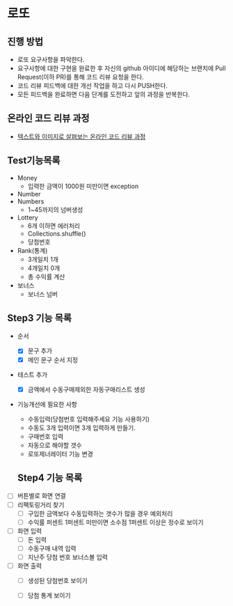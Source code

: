 # 로또
## 진행 방법
* 로또 요구사항을 파악한다.
* 요구사항에 대한 구현을 완료한 후 자신의 github 아이디에 해당하는 브랜치에 Pull Request(이하 PR)를 통해 코드 리뷰 요청을 한다.
* 코드 리뷰 피드백에 대한 개선 작업을 하고 다시 PUSH한다.
* 모든 피드백을 완료하면 다음 단계를 도전하고 앞의 과정을 반복한다.

## 온라인 코드 리뷰 과정
* [텍스트와 이미지로 살펴보는 온라인 코드 리뷰 과정](https://github.com/next-step/nextstep-docs/tree/master/codereview)

## Test기능목록
- Money
  - 입력한 금액이 1000원 미만이면 exception
- Number
- Numbers
  - 1~45까지의 넘버생성
- Lottery
  - 6개 이하면 에러처리
  - Collections.shuffle()
  - 당첨번호
- Rank(통계)
  - 3개일치 1개
  - 4개일치 0개
  - 총 수익률 계산
- 보너스
  - 보너스 넘버
 
 ## Step3 기능 목록
 - 순서
    - [x] 문구 추가
    - [x] 메인 문구 순서 지정
- 테스트 추가
  - [x] 금액에서 수동구매제외한 자동구매리스트 생성
- 기능개선에 필요한 사항
  - 수동입력(당첨번호 입력해주세요 기능 사용하기)
  - 수동도 3개 입력이면 3개 입력하게 만들기.
  - 구매번호 입력
  - 자동으로 해야할 갯수
  - 로또제너레이터 기능 변경
  
  ## Step4 기능 목록
- [ ] 버튼별로 화면 연결
- [ ] 리팩토링거리 찾기
  - [ ] 구입한 금액보다 수동입력하는 갯수가 많을 경우 예외처리
  - [ ] 수익률 퍼센트 1퍼센트 미만이면 소수점 1퍼센트 이상은 정수로 보이기
- [ ] 화면 입력
  - [ ] 돈 입력
  - [ ] 수동구매 내역 입력
  - [ ] 지난주 당첨 번호 보너스볼 입력
- [ ] 화면 출력
  - [ ] 생성된 당첨번호 보이기
  - [ ] 당첨 통계 보이기
 